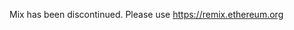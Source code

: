 <!-- TITLE: Mix: The DApp IDE -->

Mix has been discontinued. Please use https://remix.ethereum.org
